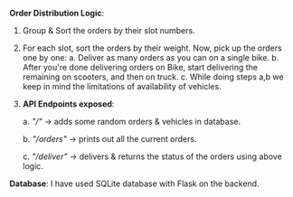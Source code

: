 **Order Distribution Logic**:

1. Group & Sort the orders by their slot numbers.

2. For each slot, sort the orders by their weight. Now, pick up the orders one by one:
    a. Deliver as many orders as you can on a single bike.
    b. After you're done delivering orders on Bike, start delivering the remaining on scooters, and then on truck.
    c. While doing steps a,b we keep in mind the limitations of availability of vehicles.

3. **API Endpoints exposed**:

    a. *"/"* -> adds some random orders & vehicles in database.
    
    b. *"/orders"* -> prints out all the current orders.
    
    c. *"/deliver"* -> delivers & returns the status of the orders using above logic.
    
    
    
**Database**:
    I have used SQLite database with Flask on the backend.
